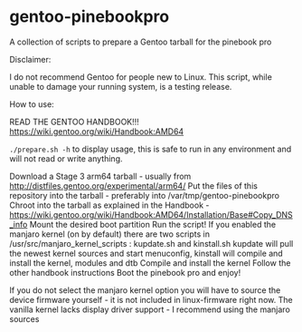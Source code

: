# gentoo-pinebookpro
A collection of scripts to prepare a Gentoo tarball for the pinebook pro

Disclaimer:

I do not recommend Gentoo for people new to Linux. This script, while unable to damage your running system, is a testing release.

How to use:

READ THE GENTOO HANDBOOK!!! https://wiki.gentoo.org/wiki/Handbook:AMD64

`./prepare.sh -h` to display usage, this is safe to run in any environment and will not read or write anything.

Download a Stage 3 arm64 tarball - usually from http://distfiles.gentoo.org/experimental/arm64/
Put the files of this repository into the tarball - preferably into /var/tmp/gentoo-pinebookpro
Chroot into the tarball as explained in the Handbook - https://wiki.gentoo.org/wiki/Handbook:AMD64/Installation/Base#Copy_DNS_info
Mount the desired boot partition
Run the script!
If you enabled the manjaro kernel (on by default) there are two scripts in /usr/src/manjaro_kernel_scripts : kupdate.sh and kinstall.sh
kupdate will pull the newest kernel sources and start menuconfig, kinstall will compile and install the kernel, modules and dtb
Compile and install the kernel
Follow the other handbook instructions
Boot the pinebook pro and enjoy!

If you do not select the manjaro kernel option you will have to source the device firmware yourself - it is not included in linux-firmware right now.
The vanilla kernel lacks display driver support - I recommend using the manjaro sources
